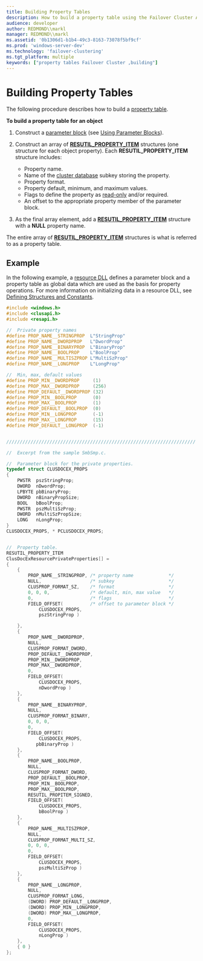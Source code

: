 ```yaml
---
title: Building Property Tables
description: How to build a property table using the Failover Cluster API.
audience: developer
author: REDMOND\\markl
manager: REDMOND\\markl
ms.assetid: '0b1306d1-b1b4-49c3-8163-73078f5bf9cf'
ms.prod: 'windows-server-dev'
ms.technology: 'failover-clustering'
ms.tgt_platform: multiple
keywords: ["property tables Failover Cluster ,building"]
---
```


# Building Property Tables

The following procedure describes how to build a [property table](property-tables.md).

**To build a property table for an object**

1.  Construct a [parameter block](parameter-blocks.md) (see [Using Parameter Blocks](using-parameter-blocks.md)).
2.  Construct an array of [**RESUTIL\_PROPERTY\_ITEM**](resutil-property-item.md) structures (one structure for each object property). Each **RESUTIL\_PROPERTY\_ITEM** structure includes:

    -   Property name.
    -   Name of the [cluster database](cluster-database.md) subkey storing the property.
    -   Property format.
    -   Property default, minimum, and maximum values.
    -   Flags to define the property as [read-only](read-only-properties.md) and/or required.
    -   An offset to the appropriate property member of the parameter block.

3.  As the final array element, add a [**RESUTIL\_PROPERTY\_ITEM**](resutil-property-item.md) structure with a **NULL** property name.

The entire array of [**RESUTIL\_PROPERTY\_ITEM**](resutil-property-item.md) structures is what is referred to as a property table.

## Example

In the following example, a [resource DLL](resource-dlls.md) defines a parameter block and a property table as global data which are used as the basis for property operations. For more information on initializing data in a resource DLL, see [Defining Structures and Constants](defining-structures-and-constants.md).


```C++
#include <windows.h>
#include <clusapi.h>
#include <resapi.h>

//  Private property names
#define PROP_NAME__STRINGPROP  L"StringProp"
#define PROP_NAME__DWORDPROP   L"DwordProp"
#define PROP_NAME__BINARYPROP  L"BinaryProp"
#define PROP_NAME__BOOLPROP    L"BoolProp"
#define PROP_NAME__MULTISZPROP L"MultiSzProp"
#define PROP_NAME__LONGPROP    L"LongProp"

//  Min, max, default values
#define PROP_MIN__DWORDPROP     (1)
#define PROP_MAX__DWORDPROP     (256)
#define PROP_DEFAULT__DWORDPROP (32)
#define PROP_MIN__BOOLPROP      (0)
#define PROP_MAX__BOOLPROP      (1)
#define PROP_DEFAULT__BOOLPROP  (0)
#define PROP_MIN__LONGPROP      (-1)
#define PROP_MAX__LONGPROP      (15)
#define PROP_DEFAULT__LONGPROP  (-1)


//////////////////////////////////////////////////////////////////////

//  Excerpt from the sample SmbSmp.c.

//  Parameter block for the private properties.
typedef struct CLUSDOCEX_PROPS
{
    PWSTR  pszStringProp;
    DWORD  nDwordProp;
    LPBYTE pbBinaryProp;
    DWORD  nBinaryPropSize;
    BOOL   bBoolProp;
    PWSTR  pszMultiSzProp;
    DWORD  nMultiSzPropSize;
    LONG   nLongProp;
}
CLUSDOCEX_PROPS, * PCLUSDOCEX_PROPS;


//  Property table.
RESUTIL_PROPERTY_ITEM
ClusDocExResourcePrivateProperties[] =
{
    {
        PROP_NAME__STRINGPROP, /* property name             */
        NULL,                  /* subkey                    */
        CLUSPROP_FORMAT_SZ,    /* format                    */
        0, 0, 0,               /* default, min, max value   */
        0,                     /* flags                     */
        FIELD_OFFSET(          /* offset to parameter block */
            CLUSDOCEX_PROPS, 
            pszStringProp )

    },
    { 
        PROP_NAME__DWORDPROP, 
        NULL, 
        CLUSPROP_FORMAT_DWORD, 
        PROP_DEFAULT__DWORDPROP, 
        PROP_MIN__DWORDPROP, 
        PROP_MAX__DWORDPROP, 
        0, 
        FIELD_OFFSET( 
            CLUSDOCEX_PROPS, 
            nDwordProp ) 
    },
    { 
        PROP_NAME__BINARYPROP, 
        NULL, 
        CLUSPROP_FORMAT_BINARY, 
        0, 0, 0, 
        0, 
        FIELD_OFFSET( 
            CLUSDOCEX_PROPS, 
           pbBinaryProp ) 
    },
    { 
        PROP_NAME__BOOLPROP, 
        NULL, 
        CLUSPROP_FORMAT_DWORD, 
        PROP_DEFAULT__BOOLPROP, 
        PROP_MIN__BOOLPROP, 
        PROP_MAX__BOOLPROP, 
        RESUTIL_PROPITEM_SIGNED, 
        FIELD_OFFSET( 
            CLUSDOCEX_PROPS, 
            bBoolProp ) 
    },
    { 
        PROP_NAME__MULTISZPROP, 
        NULL, 
        CLUSPROP_FORMAT_MULTI_SZ, 
        0, 0, 0, 
        0, 
        FIELD_OFFSET( 
            CLUSDOCEX_PROPS, 
            pszMultiSzProp ) 
    },
    { 
        PROP_NAME__LONGPROP, 
        NULL, 
        CLUSPROP_FORMAT_LONG, 
        (DWORD) PROP_DEFAULT__LONGPROP, 
        (DWORD) PROP_MIN__LONGPROP, 
        (DWORD) PROP_MAX__LONGPROP, 
        0, 
        FIELD_OFFSET( 
            CLUSDOCEX_PROPS, 
            nLongProp ) 
    },
    { 0 }
};
```



 

 





